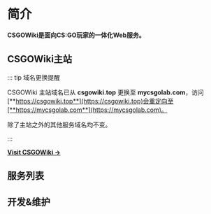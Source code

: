 # 简介

**CSGOWiki是面向CS:GO玩家的一体化Web服务。**

## CSGOWiki主站

::: tip 域名更换提醒

CSGOWiki 主站域名已从 **csgowiki.top** 更换至 **mycsgolab.com**，访问[**https://csgowiki.top**](https://csgowiki.top)会重定向至[**https://mycsgolab.com**](https://mycsgolab.com)。

除了主站之外的其他服务域名均不变。

:::

[**Visit CSGOWiki →**](https://csgowiki.top)


## 服务列表



## 开发&维护

